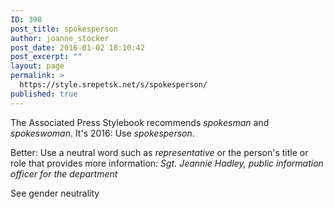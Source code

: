```yaml
---
ID: 398
post_title: spokesperson
author: joanne_stocker
post_date: 2016-01-02 18:10:42
post_excerpt: ""
layout: page
permalink: >
  https://style.srepetsk.net/s/spokesperson/
published: true
---
```

The Associated Press Stylebook recommends <em>spokesman</em> and <em>spokeswoman</em>. It's 2016: Use <em>spokesperson</em>.

Better: Use a neutral word such as <em>representative</em> or the person's title or role that provides more information: <em>Sgt. Jeannie Hadley, public information officer for the department</em>

See gender neutrality